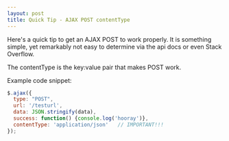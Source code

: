 ```yaml
---
layout: post
title: Quick Tip - AJAX POST contentType 
---
```

Here's a quick tip to get an AJAX POST to work properly. It is something simple, yet remarkably not easy to determine via the api docs or even Stack Overflow.  

The contentType is the key:value pair that makes POST work.

Example code snippet:  

~~~javascript
$.ajax({
  type: "POST",
  url: '/testurl',
  data: JSON.stringify(data),
  success: function() {console.log('hooray')},
  contentType: 'application/json'   // IMPORTANT!!!
});
~~~
